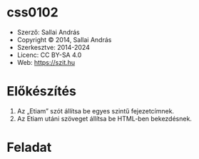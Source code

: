 # css0102

* Szerző: Sallai András
* Copyright © 2014, Sallai András
* Szerkesztve: 2014-2024
* Licenc: CC BY-SA 4.0
* Web: https://szit.hu

# Előkészítés

1. Az „Etiam” szót állítsa be egyes szintű fejezetcímnek.
2. Az Etiam utáni szöveget állítsa be HTML-ben bekezdésnek.

# Feladat
